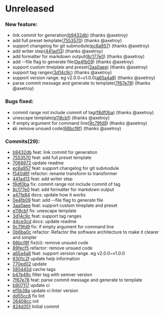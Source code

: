 Unreleased
==========

### New feature:

-	link commit for generation([b9432db](https://github.com/axetroy/changelog/commit/b9432db1d1f5afe170296b9e0bfebee1aa62fabb)) (thanks @axetroy)
-	add full preset template([7553570](https://github.com/axetroy/changelog/commit/7553570590b571bd33e10a4f80ec5639d0613042)) (thanks @axetroy)
-	support changelog for git submodule([ec6a957](https://github.com/axetroy/changelog/commit/ec6a957752fbca9faa261d8694826779e2cbec1f)) (thanks @axetroy)
-	add writer step([441ad13](https://github.com/axetroy/changelog/commit/441ad1322b1fecaca89a170ecebaf2955a77d630)) (thanks @axetroy)
-	add formatter for markdown output([8c177e0](https://github.com/axetroy/changelog/commit/8c177e032e8bdb1b76d135981ea10e7053f3ef34)) (thanks @axetroy)
-	add --file flag to generate file([0e4fb09](https://github.com/axetroy/changelog/commit/0e4fb09789732fec5b09b247e208d61794c3da0d)) (thanks @axetroy)
-	support custom tmeplate and preset([3aa0aee](https://github.com/axetroy/changelog/commit/3aa0aee2584036da1c63dea9bb399cb83b48a8db)) (thanks @axetroy)
-	support tag ranges([3d14c9c](https://github.com/axetroy/changelog/commit/3d14c9cf2dc7d51e348fddc7764d8aba1691fac9)) (thanks @axetroy)
-	support version range. eg v2.0.0~v1.0.0([a65a4a8](https://github.com/axetroy/changelog/commit/a65a4a8bd0122e41c7b20c98676e9def76e786d3)) (thanks @axetroy)
-	parse commit message and generate to template([7f67e78](https://github.com/axetroy/changelog/commit/7f67e783926fed647d2ad5414f31448eea106fc3)) (thanks @axetroy)

### Bugs fixed:

-	commit range not include commit of tag([f8df0ba](https://github.com/axetroy/changelog/commit/f8df0ba654c8faf67eccf98262cd55807e53e597)) (thanks @axetroy)
-	unescape template([e118cbf](https://github.com/axetroy/changelog/commit/e118cbfafd201b945848f15303fdb261e251f058)) (thanks @axetroy)
-	if empty argument for command line([9c79fd9](https://github.com/axetroy/changelog/commit/9c79fd91bbf88f7861b4aca89ced8384cf2b9bcd)) (thanks @axetroy)
-	**ci**: remove unsued code([66bcf8f](https://github.com/axetroy/changelog/commit/66bcf8f43db85409e0392c93f2e347ed91699e81)) (thanks @axetroy)

### Commits(29):

-	[b9432db](https://github.com/axetroy/changelog/commit/b9432db1d1f5afe170296b9e0bfebee1aa62fabb) feat: link commit for generation
-	[7553570](https://github.com/axetroy/changelog/commit/7553570590b571bd33e10a4f80ec5639d0613042) feat: add full preset template
-	[7068672](https://github.com/axetroy/changelog/commit/706867220fa9ca537855f359d3e04d0c3762b793) update readme
-	[ec6a957](https://github.com/axetroy/changelog/commit/ec6a957752fbca9faa261d8694826779e2cbec1f) feat: support changelog for git submodule
-	[f540d6f](https://github.com/axetroy/changelog/commit/f540d6f7123334dac558a37c6ac056fed1021cda) refactor: rename transform to transformer
-	[441ad13](https://github.com/axetroy/changelog/commit/441ad1322b1fecaca89a170ecebaf2955a77d630) feat: add writer step
-	[f8df0ba](https://github.com/axetroy/changelog/commit/f8df0ba654c8faf67eccf98262cd55807e53e597) fix: commit range not include commit of tag
-	[8c177e0](https://github.com/axetroy/changelog/commit/8c177e032e8bdb1b76d135981ea10e7053f3ef34) feat: add formatter for markdown output
-	[a47fe84](https://github.com/axetroy/changelog/commit/a47fe84d2141635d82c2dc49500bfc2a81c03535) docs: update how it works
-	[0e4fb09](https://github.com/axetroy/changelog/commit/0e4fb09789732fec5b09b247e208d61794c3da0d) feat: add --file flag to generate file
-	[3aa0aee](https://github.com/axetroy/changelog/commit/3aa0aee2584036da1c63dea9bb399cb83b48a8db) feat: support custom tmeplate and preset
-	[e118cbf](https://github.com/axetroy/changelog/commit/e118cbfafd201b945848f15303fdb261e251f058) fix: unescape template
-	[3d14c9c](https://github.com/axetroy/changelog/commit/3d14c9cf2dc7d51e348fddc7764d8aba1691fac9) feat: support tag ranges
-	[44ce3cd](https://github.com/axetroy/changelog/commit/44ce3cd8d68b786a3aac6b5daba90e7f12b75200) docs: update readme
-	[9c79fd9](https://github.com/axetroy/changelog/commit/9c79fd91bbf88f7861b4aca89ced8384cf2b9bcd) fix: if empty argument for command line
-	[0b6ba0c](https://github.com/axetroy/changelog/commit/0b6ba0c3fc49139467025eaebbe16c158a0cce65) refactor: Refactor the software architecture to make it clearer and simpler
-	[66bcf8f](https://github.com/axetroy/changelog/commit/66bcf8f43db85409e0392c93f2e347ed91699e81) fix(ci): remove unsued code
-	[89fecf5](https://github.com/axetroy/changelog/commit/89fecf5588f1133f70a8aaf6db3488184ba2ceb2) refactor: remove unsued code
-	[a65a4a8](https://github.com/axetroy/changelog/commit/a65a4a8bd0122e41c7b20c98676e9def76e786d3) feat: support version range. eg v2.0.0~v1.0.0
-	[6301c2f](https://github.com/axetroy/changelog/commit/6301c2f01d881ae861e6c4459a411a5f48c74ba0) update help information
-	[770ed02](https://github.com/axetroy/changelog/commit/770ed02d43c4593ab9db8e71a9f93987812d97bc) update
-	[585445d](https://github.com/axetroy/changelog/commit/585445d917d4cb74d80b1c385b446f7e09a1606c) cache tags
-	[b47e49c](https://github.com/axetroy/changelog/commit/b47e49cf8efac3f5aba9df0149295694424beaf1) filter tag with semver version
-	[7f67e78](https://github.com/axetroy/changelog/commit/7f67e783926fed647d2ad5414f31448eea106fc3) feat: parse commit message and generate to template
-	[b907117](https://github.com/axetroy/changelog/commit/b907117bca3d6306955070b933361ecb0da0627e) update ci
-	[ef5b38a](https://github.com/axetroy/changelog/commit/ef5b38ad50dd150cbdbeff031f6898d9d0aff35a) update ci linter version
-	[dd55cc8](https://github.com/axetroy/changelog/commit/dd55cc85d6a3b9c482ba376fa862f20b6de11d5b) fix lint
-	[26408cc](https://github.com/axetroy/changelog/commit/26408ccef0f6256ca70edda59e4ab1d1c15fca72) init
-	[824d351](https://github.com/axetroy/changelog/commit/824d3511bf90e8fda3d1c7be679274d71ce73f52) Initial commit
